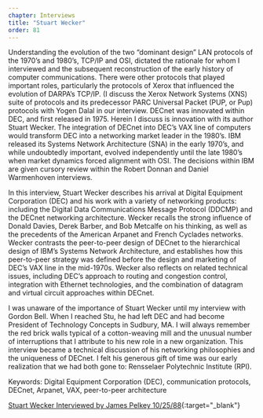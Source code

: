 ```yaml
---
chapter: Interviews
title: "Stuart Wecker"
order: 81
---
```


Understanding the evolution of the two “dominant design” LAN protocols of the 1970’s and 1980’s, TCP/IP and OSI, dictated the rationale for whom I interviewed and the subsequent reconstruction of the early history of computer communications. There were other protocols that played important roles, particularly the protocols of Xerox that influenced the evolution of DARPA’s TCP/IP. (I discuss the Xerox Network Systems (XNS) suite of protocols and its predecessor PARC Universal Packet (PUP, or Pup) protocols with Yogen Dalal in our interview. DECnet was innovated within DEC, and first released in 1975. Herein I discuss is innovation with its author Stuart Wecker. The integration of DECnet into DEC’s VAX line of computers would transform DEC into a networking market leader in the 1980’s. IBM released its Systems Network Architecture (SNA) in the early 1970’s, and while undoubtedly important, evolved independently until the late 1980’s when market dynamics forced alignment with OSI. The decisions within IBM are given cursory review within the Robert Donnan and Daniel Warmenhoven interviews.

In this interview, Stuart Wecker describes his arrival at Digital Equipment Corporation (DEC) and his work with a variety of networking products: including the Digital Data Communications Message Protocol (DDCMP) and the DECnet networking architecture. Wecker recalls the strong influence of Donald Davies, Derek Barber, and Bob Metcalfe on his thinking, as well as the precedents of the American Arpanet and French Cyclades networks. Wecker contrasts the peer-to-peer design of DECnet to the hierarchical design of IBM’s Systems Network Architecture, and establishes how this peer-to-peer strategy was defined before the design and marketing of DEC’s VAX line in the mid-1970s. Wecker also reflects on related technical issues, including DEC’s approach to routing and congestion control, integration with Ethernet technologies, and the combination of datagram and virtual circuit approaches within DECnet.

I was unaware of the importance of Stuart Wecker until my interview with Gordon Bell. When I reached Stu, he had left DEC and had become President of Technology Concepts in Sudbury, MA. I will always remember the red brick walls typical of a cotton-weaving mill and the unusual number of interruptions that I attribute to his new role in a new organization. This interview became a technical discussion of his networking philosophies and the uniqueness of DECnet. I felt his generous gift of time was our early realization that we had both gone to: Rensselaer Polytechnic Institute (RPI).

Keywords: Digital Equipment Corporation (DEC), communication protocols, DECnet, Arpanet, VAX, peer-to-peer architecture

[Stuart Wecker Interviewed by James Pelkey 10/25/88](https://archive.computerhistory.org/resources/access/text/2016/04/102738130-05-01-acc.pdf){:target="_blank"}
